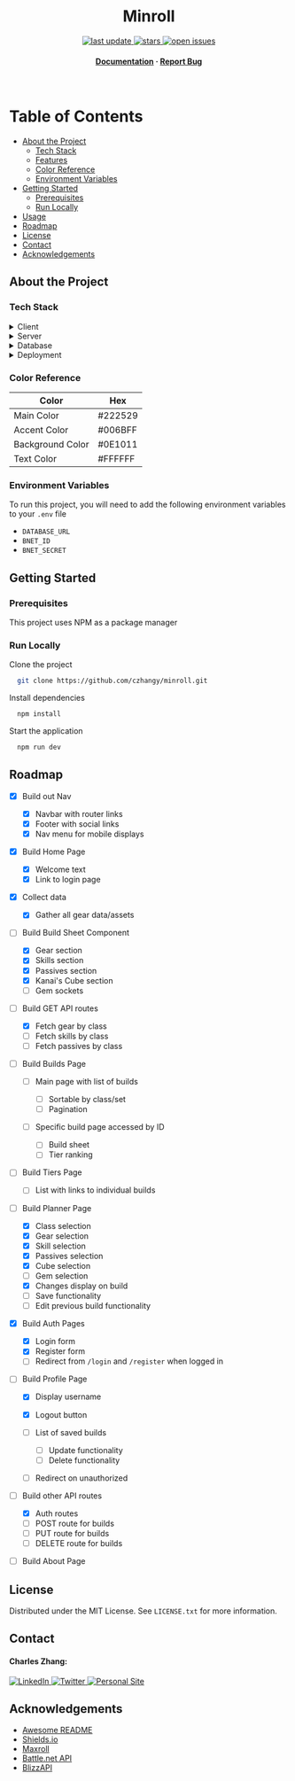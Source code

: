 <div align="center">

<!-- Title -->

<h1>Minroll</h1>

<!-- Badges -->

<p>
    <a href="">
        <img src="https://img.shields.io/github/last-commit/czhangy/minroll" alt="last update" />
    </a>
    <a href="https://github.com/czhangy/minroll/stargazers">
        <img src="https://img.shields.io/github/stars/czhangy/minroll" alt="stars" />
    </a>
    <a href="https://github.com/czhangy/minroll/issues/">
        <img src="https://img.shields.io/github/issues/czhangy/minroll" alt="open issues" />
</p>
<h4>
    <a href="https://github.com/czhangy/minroll">Documentation</a>
    <span> · </span>
    <a href="https://github.com/czhangy/minroll/">Report Bug</a>
</h4>

</div>

<br />

<!-- Table of Contents -->

# Table of Contents

-   [About the Project](#about-the-project)
    -   [Tech Stack](#tech-stack)
    -   [Features](#features)
    -   [Color Reference](#color-reference)
    -   [Environment Variables](#environment-variables)
-   [Getting Started](#getting-started)
    -   [Prerequisites](#prerequisites)
    -   [Run Locally](#run-locally)
-   [Usage](#usage)
-   [Roadmap](#roadmap)
-   [License](#license)
-   [Contact](#contact)
-   [Acknowledgements](#acknowledgements)

<!-- About the Project -->

## About the Project

<!-- Tech Stack -->

### Tech Stack

<details>
    <summary>Client</summary>
    <br />
    <a href="https://reactjs.org/">
        <img src="https://img.shields.io/badge/reactjs-%2320232a.svg?style=for-the-badge&logo=react&logoColor=%2361DAFB" alt="ReactJS" />
    </a>
    <a href="https://nextjs.org/">
        <img src="https://img.shields.io/badge/NextJS-black?style=for-the-badge&logo=next.js&logoColor=white" alt="NextJS" />
    </a>
    <a href="https://www.typescriptlang.org">
        <img src="https://img.shields.io/badge/typescript-%23007ACC.svg?style=for-the-badge&logo=typescript&logoColor=white" alt="TypeScript" />
    </a>
    <a href="https://sass-lang.com/">
        <img src="https://img.shields.io/badge/SASS-hotpink.svg?style=for-the-badge&logo=SASS&logoColor=white" alt="SASS" />
    </a>
</details>

<details>
    <summary>Server</summary>
    <br />
    <a href="https://nextjs.org/">
        <img src="https://img.shields.io/badge/NextJS-black?style=for-the-badge&logo=next.js&logoColor=white" alt="NextJS" />
    </a>
    <a href="https://www.typescriptlang.org">
        <img src="https://img.shields.io/badge/typescript-%23007ACC.svg?style=for-the-badge&logo=typescript&logoColor=white" alt="TypeScript" />
    </a>
    <a href="https://www.prisma.io/">
        <img src="https://img.shields.io/badge/Prisma-3982CE?style=for-the-badge&logo=Prisma&logoColor=white" alt="Prisma" />
    </a>
</details>

<details>
    <summary>Database</summary>
    <br />
    <a href="https://www.postgresql.org/">
        <img src="https://img.shields.io/badge/postgres-%23316192.svg?style=for-the-badge&logo=postgresql&logoColor=white" alt="Postgres" />
    </a>
</details>

<details>
    <summary>Deployment</summary>
    <br />
    <a href="https://www.vercel.com/">
        <img src="https://img.shields.io/badge/-vercel-black?logo=vercel&logoColor=white&style=for-the-badge" alt="Vercel" />
    </a>
</details>

<!-- Color Reference -->

### Color Reference

| Color            | Hex     |
| ---------------- | ------- |
| Main Color       | #222529 |
| Accent Color     | #006BFF |
| Background Color | #0E1011 |
| Text Color       | #FFFFFF |

<!-- Env Variables -->

### Environment Variables

To run this project, you will need to add the following environment variables to your `.env` file

-   `DATABASE_URL`
-   `BNET_ID`
-   `BNET_SECRET`

<!-- Getting Started -->

## Getting Started

<!-- Prerequisites -->

### Prerequisites

This project uses NPM as a package manager

<!-- Run Locally -->

### Run Locally

Clone the project

```bash
  git clone https://github.com/czhangy/minroll.git
```

Install dependencies

```bash
  npm install
```

Start the application

```bash
  npm run dev
```

<!-- Roadmap -->

## Roadmap

-   [x] Build out Nav

    -   [x] Navbar with router links
    -   [x] Footer with social links
    -   [x] Nav menu for mobile displays

-   [x] Build Home Page

    -   [x] Welcome text
    -   [x] Link to login page

-   [x] Collect data

    -   [x] Gather all gear data/assets

-   [ ] Build Build Sheet Component

    -   [x] Gear section
    -   [x] Skills section
    -   [x] Passives section
    -   [x] Kanai's Cube section
    -   [ ] Gem sockets

-   [ ] Build GET API routes

    -   [x] Fetch gear by class
    -   [ ] Fetch skills by class
    -   [ ] Fetch passives by class

-   [ ] Build Builds Page

    -   [ ] Main page with list of builds

        -   [ ] Sortable by class/set
        -   [ ] Pagination

    -   [ ] Specific build page accessed by ID

        -   [ ] Build sheet
        -   [ ] Tier ranking

-   [ ] Build Tiers Page

    -   [ ] List with links to individual builds

-   [ ] Build Planner Page

    -   [x] Class selection
    -   [x] Gear selection
    -   [x] Skill selection
    -   [x] Passives selection
    -   [x] Cube selection
    -   [ ] Gem selection
    -   [x] Changes display on build
    -   [ ] Save functionality
    -   [ ] Edit previous build functionality

-   [x] Build Auth Pages

    -   [x] Login form
    -   [x] Register form
    -   [ ] Redirect from `/login` and `/register` when logged in

-   [ ] Build Profile Page

    -   [x] Display username
    -   [x] Logout button
    -   [ ] List of saved builds

        -   [ ] Update functionality
        -   [ ] Delete functionality

    -   [ ] Redirect on unauthorized

-   [ ] Build other API routes

    -   [x] Auth routes
    -   [ ] POST route for builds
    -   [ ] PUT route for builds
    -   [ ] DELETE route for builds

-   [ ] Build About Page

## License

Distributed under the MIT License. See `LICENSE.txt` for more information.

<!-- Contact -->

## Contact

#### Charles Zhang:

<a href="https://www.linkedin.com/in/charles-zhang-14746519b/">
    <img src="https://img.shields.io/badge/LinkedIn-0077B5?style=for-the-badge&logo=linkedin&logoColor=white" alt="LinkedIn" />
</a>
<a href="https://twitter.com/czhangy_">
    <img src="https://img.shields.io/badge/Twitter-1DA1F2?style=for-the-badge&logo=twitter&logoColor=white" alt="Twitter" />
</a>
<a href="https://czhangy.io">
    <img src="https://img.shields.io/badge/-personal%20site-darkgrey?logo=code-review&logoColor=white&style=for-the-badge" alt="Personal Site" />
</a>

<!-- Acknowledgments -->

## Acknowledgements

-   [Awesome README](https://github.com/matiassingers/awesome-readme)
-   [Shields.io](https://shields.io/)
-   [Maxroll](https://maxroll.gg/)
-   [Battle.net API](https://develop.battle.net/documentation/diablo-3/game-data-apis)
-   [BlizzAPI](https://blizzapi.lukem.net/)
